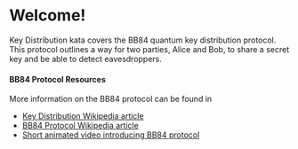 # Welcome!

Key Distribution kata covers the BB84 quantum key distribution protocol. This 
protocol outlines a way for two parties, Alice and Bob, to share a secret
key and be able to detect eavesdroppers.

#### BB84 Protocol Resources
More information on the BB84 protocol can be found in
* [Key Distribution Wikipedia article](https://en.wikipedia.org/wiki/Quantum_key_distribution)
* [BB84 Protocol Wikipedia article](https://en.wikipedia.org/wiki/BB84)
* [Short animated video introducing BB84 protocol](https://www.youtube.com/watch?v=UVzRbU6y7Ks)